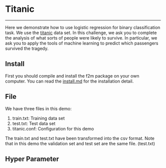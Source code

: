 # Titanic

---

Here we demonstrate how to use logistic regression for binary classification task. We use the [titanic][1] data set. In this challenge, we ask you to complete the analysis of what sorts of people were likely to survive. In particular, we ask you to apply the tools of machine learning to predict which passengers survived the tragedy.

## Install

First you should compile and install the f2m package on your own computer. You can read the [install.md][2] for the installation detail.

## File

We have three files in this demo:

 1. train.txt: Training data set
 2. test.txt: Test data set
 3. titanic.conf: Configuration for this demo

The train.txt and test.txt have been transformed into the csv format. Note that in this demo the validation set and test set are the same file. (test.txt)

## Hyper Parameter


  [1]: https://www.kaggle.com/c/titanic
  [2]: https://github.com/aksnzhy/f2m/blob/master/install.md
